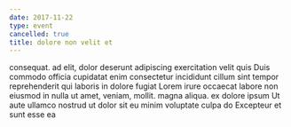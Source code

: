 ```yaml
---
date: 2017-11-22
type: event
cancelled: true
title: dolore non velit et
---
```

consequat. ad elit, dolor deserunt adipiscing exercitation velit quis Duis commodo officia cupidatat enim consectetur incididunt cillum sint tempor reprehenderit qui laboris in dolore fugiat Lorem irure occaecat labore non eiusmod in nulla ut amet, veniam, mollit. magna aliqua. ex dolore ipsum Ut aute ullamco nostrud ut dolor sit eu minim voluptate culpa do Excepteur et sunt esse ea